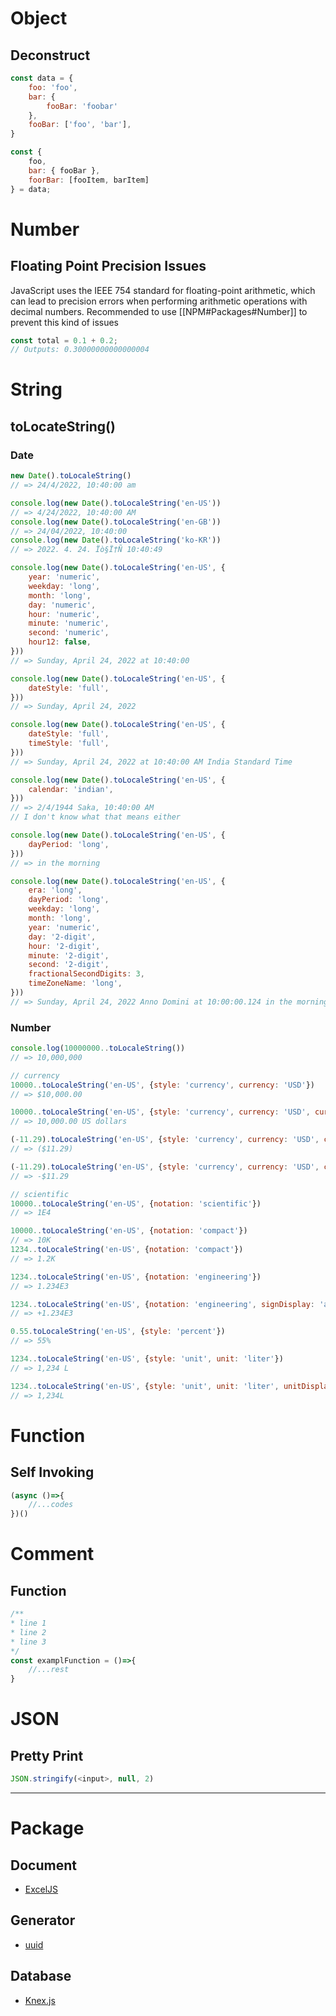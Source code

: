 # Object
## Deconstruct
```js
const data = {
	foo: 'foo',
	bar: {
		fooBar: 'foobar'
	},
	fooBar: ['foo', 'bar'],
}

const {
	foo, 
	bar: { fooBar }, 
	foorBar: [fooItem, barItem]
} = data;
```

# Number
## Floating Point Precision Issues
JavaScript uses the IEEE 754 standard for floating-point arithmetic, which can lead to precision errors when performing arithmetic operations with decimal numbers. Recommended to use [[NPM#Packages#Number]] to prevent this kind of issues

```js
const total = 0.1 + 0.2;
// Outputs: 0.30000000000000004
```
# String
## toLocateString()
### Date
```js
new Date().toLocaleString()
// => 24/4/2022, 10:40:00 am

console.log(new Date().toLocaleString('en-US'))
// => 4/24/2022, 10:40:00 AM
console.log(new Date().toLocaleString('en-GB'))
// => 24/04/2022, 10:40:00
console.log(new Date().toLocaleString('ko-KR'))
// => 2022. 4. 24. Ïò§Ï†Ñ 10:40:49

console.log(new Date().toLocaleString('en-US', {
    year: 'numeric',
    weekday: 'long',
    month: 'long',
    day: 'numeric',
    hour: 'numeric',
    minute: 'numeric',
    second: 'numeric',
    hour12: false,
}))
// => Sunday, April 24, 2022 at 10:40:00

console.log(new Date().toLocaleString('en-US', {
    dateStyle: 'full',
}))
// => Sunday, April 24, 2022

console.log(new Date().toLocaleString('en-US', {
    dateStyle: 'full',
    timeStyle: 'full',
}))
// => Sunday, April 24, 2022 at 10:40:00 AM India Standard Time

console.log(new Date().toLocaleString('en-US', {
    calendar: 'indian',
}))
// => 2/4/1944 Saka, 10:40:00 AM
// I don't know what that means either

console.log(new Date().toLocaleString('en-US', {
    dayPeriod: 'long',
}))
// => in the morning

console.log(new Date().toLocaleString('en-US', {
    era: 'long',
    dayPeriod: 'long',
    weekday: 'long',
    month: 'long',
    year: 'numeric',
    day: '2-digit',
    hour: '2-digit',
    minute: '2-digit',
    second: '2-digit',
    fractionalSecondDigits: 3,
    timeZoneName: 'long',
}))
// => Sunday, April 24, 2022 Anno Domini at 10:00:00.124 in the morning India Standard Time
```
### Number
```js
console.log(10000000..toLocaleString())
// => 10,000,000

// currency
10000..toLocaleString('en-US', {style: 'currency', currency: 'USD'})
// => $10,000.00

10000..toLocaleString('en-US', {style: 'currency', currency: 'USD', currencyDisplay: 'name'})
// => 10,000.00 US dollars

(-11.29).toLocaleString('en-US', {style: 'currency', currency: 'USD', currencySign: 'accounting'})
// => ($11.29)

(-11.29).toLocaleString('en-US', {style: 'currency', currency: 'USD', currencySign: 'standard'})
// => -$11.29

// scientific
10000..toLocaleString('en-US', {notation: 'scientific'})
// => 1E4

10000..toLocaleString('en-US', {notation: 'compact'})
// => 10K
1234..toLocaleString('en-US', {notation: 'compact'})
// => 1.2K

1234..toLocaleString('en-US', {notation: 'engineering'})
// => 1.234E3

1234..toLocaleString('en-US', {notation: 'engineering', signDisplay: 'always'})
// => +1.234E3

0.55.toLocaleString('en-US', {style: 'percent'})
// => 55%

1234..toLocaleString('en-US', {style: 'unit', unit: 'liter'})
// => 1,234 L

1234..toLocaleString('en-US', {style: 'unit', unit: 'liter', unitDisplay: 'narrow'})
// => 1,234L
```
# Function
## Self Invoking
```js
(async ()=>{
	//...codes
})()
```
# Comment
## Function
```js
/**
* line 1
* line 2
* line 3
*/
const examplFunction = ()=>{
	//...rest
}
```
# JSON
## Pretty Print
```js
JSON.stringify(<input>, null, 2)
```
---
# Package
## Document
- [ExcelJS](https://www.npmjs.com/package/exceljs)

## Generator
- [uuid](https://www.npmjs.com/package/uuid)

## Database
- [Knex.js](https://knexjs.org/)